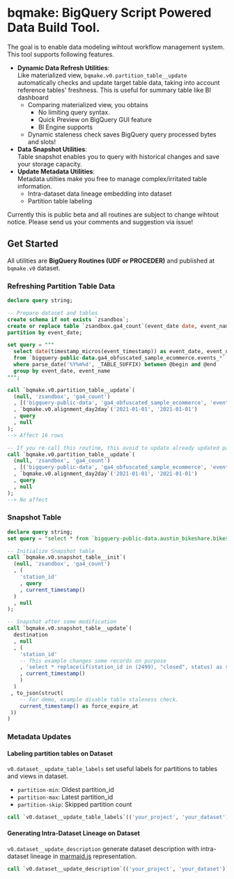 bqmake: BigQuery Script Powered Data Build Tool.
===

The goal is to enable data modeling wihtout workflow management system.
This tool supports following features.

- **Dynamic Data Refresh Utilities**:\
  Like materialized view, `bqmake.v0.partition_table__update` automatically checks and update target table data, taking into account reference tables' freshness. This is useful for summary table like BI dashboard 
    * Comparing materialized view, you obtains
        * No limiting query syntax. 
        * Quick Preview on BigQuery GUI feature
        * BI Engine supports 
    * Dynamic staleness check saves BigQuery query processed bytes and slots!    
- **Data Snapshot Utilities**:\
  Table snapshot enables you to query with historical changes and save your storage capacity.
- **Update Metadata Utilities**:\
  Metadata utilties make you free to manage complex/irritated table information.
    * Intra-dataset data lineage embedding into dataset
    * Partition table labeling

Currently this is public beta and all routines are subject to change wihtout notice.
Please send us your comments and suggestion via issue!

## Get Started

All utilities are **BigQuery Routines (UDF or PROCEDER)** and published at `bqmake.v0` dataset.

### Refreshing Partition Table Data

```sql
declare query string;

-- Prepare dataset and tables
create schema if not exists `zsandbox`;
create or replace table `zsandbox.ga4_count`(event_date date, event_name string, records int64)
partition by event_date;

set query = """
  select date(timestamp_micros(event_timestamp)) as event_date, event_name, count(1)
  from `bigquery-public-data.ga4_obfuscated_sample_ecommerce.events_*`
  where parse_date('%Y%m%d', _TABLE_SUFFIX) between @begin and @end
  group by event_date, event_name
""";

call `bqmake.v0.partition_table__update`(
  (null, 'zsandbox', 'ga4_count')
  , [('bigquery-public-data', 'ga4_obfuscated_sample_ecommerce', 'events_*')]
  , `bqmake.v0.alignment_day2day`('2021-01-01', '2021-01-01')
  , query
  , null
);
--> Affect 16 rows

-- If you re-call this routine, this avoid to update already updated partitions.
call `bqmake.v0.partition_table__update`(
  (null, 'zsandbox', 'ga4_count')
  , [('bigquery-public-data', 'ga4_obfuscated_sample_ecommerce', 'events_*')]
  , `bqmake.v0.alignment_day2day`('2021-01-01', '2021-01-01')
  , query
  , null
);
--> No affect
```

### Snapshot Table

```sql
declare query string;
set query = "select * from `bigquery-public-data.austin_bikeshare.bikeshare_stations` limit 0"

-- Initialize Snapshot table
call `bqmake.v0.snapshot_table__init`(
  (null, 'zsandbox', 'ga4_count')
  , (
    'station_id'
    , query
    , current_timestamp()
  )
  , null
);

-- Snapshot after some modification
call `bqmake.v0.snapshot_table__update`(
  destination
  , null
  , (
    'station_id'
    -- This example changes some records on purpose
    , 'select * replace(if(station_id in (2499), "closed", status) as status) from `bigquery-public-data.austin_bikeshare.bikeshare_stations`'
    , current_timestamp()
    )
  )
 , to_json(struct(
    -- For demo, example disable table staleness check.
    current_timestamp() as force_expire_at
 ))
)
```

### Metadata Updates

#### Labeling partition tables on Dataset

`v0.dataset__update_table_labels` set useful labels for partitions to tables and views in dataset.

- `partition-min`: Oldest partition_id
- `partition-max`: Latest partition_id
- `partition-skip`: Skipped partition count

```sql
call `v0.dataset__update_table_labels`(('your_project', 'your_dataset'))
```

#### Generating Intra-Dataset Lineage on Dataset

`v0.dataset__update_description` generate dataset description with intra-dataset lineage in [marmaid.js](https://mermaid-js.github.io/mermaid/#/) representation.

```sql
call `v0.dataset__update_description`(('your_project', 'your_dataset'))
```
